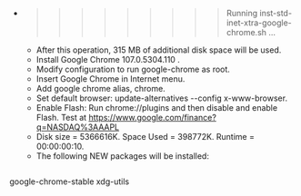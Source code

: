 * >>>>>>>>> Running inst-std-inet-xtra-google-chrome.sh ...
  * After this operation, 315 MB of additional disk space will be used.
  * Install Google Chrome 107.0.5304.110 .
  * Modify configuration to run google-chrome as root.
  * Insert Google Chrome in Internet menu.
  * Add google chrome alias, chrome.
  * Set default browser: update-alternatives --config x-www-browser.
  * Enable Flash: Run chrome://plugins and then disable and enable Flash. Test at https://www.google.com/finance?q=NASDAQ%3AAAPL
  * Disk size = 5366616K. Space Used = 398772K. Runtime = 00:00:00:10.
  * The following NEW packages will be installed:
  ```bash
google-chrome-stable xdg-utils
  ```
